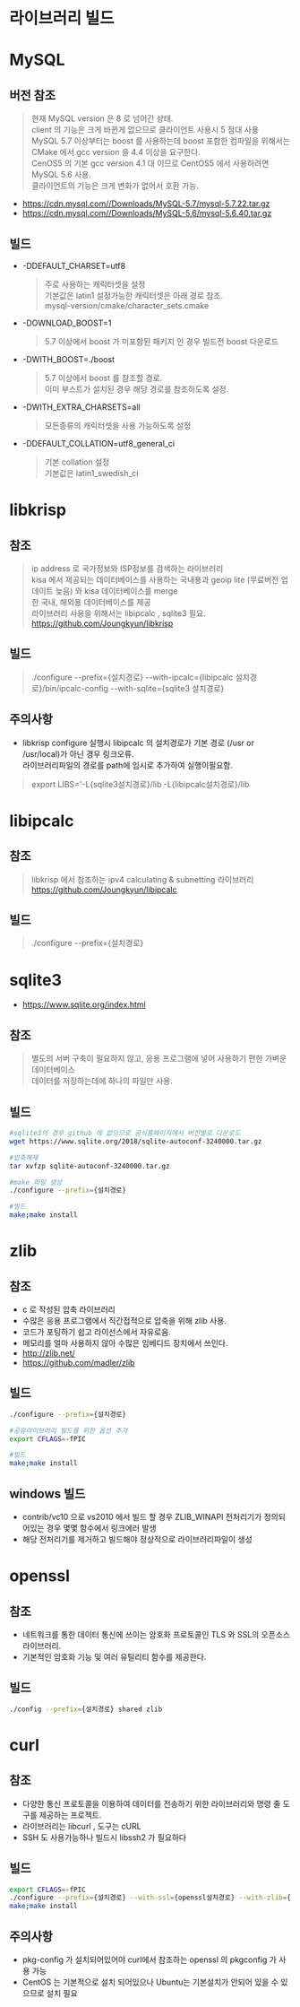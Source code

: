 라이브러리 빌드
==============

# MySQL

## 버전 참조

  > 현재 MySQL version 은 8 로 넘어간 상태.   
  > client 의 기능은 크게 바뀐게 없으므로 클라이언트 사용시 5 점대 사용   
  > MySQL 5.7 이상부터는 boost 를 사용하는데 boost 포함한 컴파일을 위해서는 CMake 에서 gcc version 을 4.4 이상을 요구한다.   
  > CenOS5 의 기본 gcc version 4.1 대 이므로 CentOS5 에서 사용하려면 MySQL 5.6 사용.   
  > 클라이언트의 기능은 크게 변화가 없어서 호환 가능.   

- https://cdn.mysql.com//Downloads/MySQL-5.7/mysql-5.7.22.tar.gz
- https://cdn.mysql.com//Downloads/MySQL-5.6/mysql-5.6.40.tar.gz

## 빌드 

- -DDEFAULT_CHARSET=utf8

  > 주로 사용하는 캐릭터셋을 설정   
  > 기본값은 latin1
  > 설정가능한 캐릭터셋은 아래 경로 참조.   
  > mysql-version/cmake/character_sets.cmake

- -DOWNLOAD_BOOST=1

  > 5.7 이상에서 boost 가 미포함된 패키지 인 경우 빌드전 boost 다운로드   

- -DWITH_BOOST=./boost

  > 5.7 이상에서 boost 를 참조할 경로.   
  > 이미 부스트가 설치된 경우 해당 경로를 참조하도록 설정.   

- -DWITH_EXTRA_CHARSETS=all

  > 모든종류의 캐릭터셋을 사용 가능하도록 설정

- -DDEFAULT_COLLATION=utf8_general_ci

  > 기본 collation 설정    
  > 기본값은 latin1_swedish_ci   

# libkrisp

## 참조

  > ip address 로 국가정보와 ISP정보를 검색하는 라이브러리   
  > kisa 에서 제공되는 데이터베이스를 사용하는 국내용과 geoip lite (무료버전 업데이트 늦음) 와 kisa 데이터베이스를 merge   
  > 한 국내, 해외용 데이터베이스를 제공  
  > 라이브러리 사용을 위해서는 libipcalc , sqlite3 필요.   
  > https://github.com/Joungkyun/libkrisp   

## 빌드

  > ./configure --prefix={설치경로} --with-ipcalc={libipcalc 설치경로}/bin/ipcalc-config --with-sqlite={sqlite3 설치경로}

## 주의사항

 - libkrisp configure 실행시 libipcalc 의 설치경로가 기본 경로 (/usr or /usr/local)가 아닌 경우 링크오류.   
 라이브러리파일의 경로를 path에 임시로 추가하여 실행이필요함.   

  > export LIBS='-L{sqlite3설치경로}/lib -L{libipcalc설치경로}/lib   

# libipcalc

## 참조

  > libkrisp 에서 참조하는 ipv4 calculating & subnetting 라이브러리   
  > https://github.com/Joungkyun/libipcalc   

## 빌드

  > ./configure --prefix={설치경로}


# sqlite3

- https://www.sqlite.org/index.html

## 참조

  > 별도의 서버 구축이 필요하지 않고, 응용 프로그램에 넣어 사용하기 편한 가벼운 데이터베이스   
  > 데이터를 저장하는데에 하나의 파일만 사용.

## 빌드

```sh
#sqlite3의 경우 github 에 없으므로 공식홈페이지에서 버전별로 다운로드   
wget https://www.sqlite.org/2018/sqlite-autoconf-3240000.tar.gz

#압축해제
tar xvfzp sqlite-autoconf-3240000.tar.gz

#make 파일 생성
./configure --prefix={설치경로}

#빌드
make;make install
```

# zlib

## 참조

- c 로 작성된 압축 라이브러리   
- 수많은 응용 프로그램에서 직간접적으로 압축을 위해 zlib 사용.   
- 코드가 포팅하기 쉽고 라이선스에서 자유로움.   
- 메모리를 얼마 사용하지 않아 수많은 임베디드 장치에서 쓰인다.   
- http://zlib.net/   
- https://github.com/madler/zlib

## 빌드

```sh
./configure --prefix={설치경로}

#공유라이브러리 빌드를 위한 옵션 추가
export CFLAGS=-fPIC

#빌드
make;make install
```

## windows 빌드

- contrib/vc10  으로 vs2010 에서 빌드 할 경우 ZLIB_WINAPI 전처리기가 정의되어있는 경우 몇몇 함수에서 링크에러 발생
- 해당 전처리기를 제거하고 빌드해야 정상적으로 라이브러리파일이 생성

# openssl

## 참조

- 네트워크를 통한 데이터 통신에 쓰이는 암호화 프로토콜인 TLS 와 SSL의 오픈소스 라이브러리.
- 기본적인 암호화 기능 및 여러 유틸리티 함수를 제공한다.   

## 빌드

```sh
./config --prefix={설치경로} shared zlib
```

# curl

## 참조

- 다양한 통신 프로토콜을 이용하여 데이터를 전송하기 위한 라이브러리와 명령 줄 도구를 제공하는 프로젝트.
- 라이브러리는 libcurl , 도구는 cURL   
- SSH 도 사용가능하나 빌드시 libssh2 가 필요하다   

## 빌드

```sh
export CFLAGS=-fPIC
./configure --prefix={설치경로} --with-ssl={openssl설치경로} --with-zlib={zlib 설치경로}
make;make install
```

## 주의사항

- pkg-config 가 설치되어있어야 curl에서 참조하는 openssl 의 pkgconfig 가 사용 가능   
- CentOS 는 기본적으로 설치 되어있으나 Ubuntu는 기본설치가 안되어 있을 수 있으므로 설치 필요   

